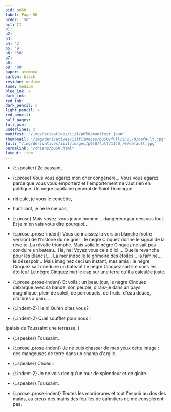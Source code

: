 ```yaml
---
pid: p050
label: Page 50
order: '50'
act: II
p1: 
p2: 
p3: 
p4: '2'
p5: '9'
p6: '50'
p7: 
p8: 
p9: '88'
paper: atemoya
carbon: black
residue: medium
tone: medium
blue_ink: x
dark_ink: 
red_ink: 
dark_pencil: x
light_pencil: x
red_pencil: 
half_pages: 
full_use: 
underlines: x
manifest: "/img/derivatives/iiif/p050/manifest.json"
thumbnail: "/img/derivatives/iiif/images/p050/full/250,/0/default.jpg"
full: "/img/derivatives/iiif/images/p050/full/1140,/0/default.jpg"
permalink: "/chiens/p050.html"
layout: item
---
```




- {:.speaker} 2e passant.

- {:.prose} Vous vous égarez mon cher congénère... Vous vous égarez parce que vous vous emporte<span class="delete">r</span><span class="add light-pencil above">z </span> et l'emportement ne vaut rien en politique. Un nègre capitaine général de Saint Domingue
- ridicule, je vous le concède,
- humiliant, je ne le nie pas,
- {:.prose} Mais voyez-vous jeune homme....dangereux par dess<span class="delete">o</span>us tout. Et je m'en vais vous dire pourquoi....
- {:.prose .prose-indent} Vous connaissez la version blanche (notre version) de l'histoire du né grier&nbsp;: le nègre Cinquez donne le signal de la révolte. La révolte triomphe. Mais voilà le nègre Cinquez ne sait pas conduire un bateau...Ha, ha! Voyez vous cela d'ici.... Quelle revanche pour les Blancs!.... La mer indocile le grimoire des étoiles... la famine.... le désespoir... Mais imaginez ceci un instant, mes amis&nbsp;: le nègre Cinquez sait conduire un bateau! Le nègre Cinquez sait lire dans les étoiles&nbsp;! Le nègre Cinquez met le cap sur une terre qu'il a calculée juste.
- {:.prose .prose-indent} Et voilà&nbsp;: un beau jour, le nègre Cinquez débarque avec sa bande, son peuple, dirais-je dans un pays magnifique, plein de soleil, de perroquets, de fruits, d'eau douce, d'arbres à pain....
- {:.indent-2} Hein! Qu'en dites vous?
- {:.indent-2} Quel soufflet pour nous&nbsp;!


<span class="add  "><span class="delete">(palais de Toussaint une terrasse. )</span></span>



- {:.speaker} Toussaint.

- {:.prose .prose-indent} Je ne puis chasser de mes yeux cette image&nbsp;: des mangeuses de terre dans un champ d'argile.


- {:.speaker} Choeur.

- {:.indent-2} Je ne vois rien qu'un mur de splendeur et de gloire.


- {:.speaker} Toussaint.

- {:.prose .prose-indent} Toutes les mordorures et tout l'espoir au dos des mains, au creux des mains des feuilles de caïmitiers ne me consoleront pas.



